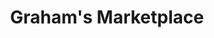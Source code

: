 ---
title: "Graham's Marketplace"
url: /arlington-heights/grahams-marketplace/
shop: Lebensmittel
---